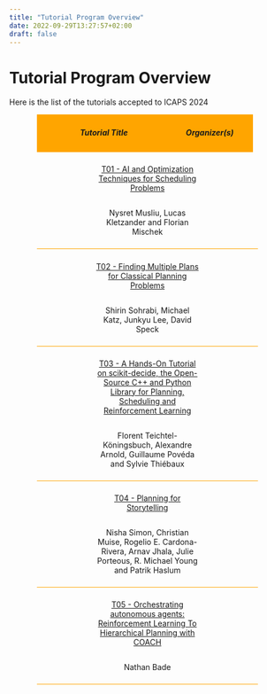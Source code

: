 ```yaml
---
title: "Tutorial Program Overview"
date: 2022-09-29T13:27:57+02:00
draft: false
---
```

# Tutorial Program Overview

Here is the list of the tutorials accepted to ICAPS 2024



<div style="width: 80%; margin: 2%; margin-left: 10%;">

 <div style="width: 95%; padding: 1%; background-color: orange; text-align:center; vertical-align: middle;">
 	<div style="display:inline-block; width: 60%; vertical-align: middle;">
 		<h5>Tutorial Title</h5>
 	</div>
 	<div style="display:inline-block; width: 38%; vertical-align: middle;">
 		<h5>Organizer(s)</h5>
 	</div>
 </div>
 
  <div style="width: 95%; padding: 2%; text-align: center; vertical-align: middle; border-bottom: 1px solid orange">
 	<div style="display:inline-block; width: 50%;">
 		<p><a href="/program/tutorials/2024_t01_aiopt_scheduling" target="_blank">T01 - AI and Optimization Techniques for Scheduling Problems</a></p>
 	</div>
 	<div style="display:inline-block; width: 49%;">
 		<p>Nysret Musliu, Lucas Kletzander and Florian Mischek</p>
 	</div>
 </div>
 
 <div style="width: 95%; padding: 2%; text-align:center; vertical-align:middle; border-bottom: 1px solid orange">
 	<div style="display:inline-block; width: 50%;">
 		<p><a href="/program/tutorials/2024_T02_finding_multiple_plans" target="_blank">T02 - Finding Multiple Plans for Classical Planning Problems</a></p>
 	</div>
 	<div style="display:inline-block; width: 49%;">
 		<p>Shirin Sohrabi, Michael Katz, Junkyu Lee, David Speck</p>
 	</div>
 </div>
 
 <div style="width: 95%; padding: 2%; text-align:center; vertical-align:middle; border-bottom: 1px solid orange">
 	<div style="display:inline-block; width: 50%;">
 		<p><a href="/program/tutorials/2024_t03_scikit_decide" target="_blank">T03 - A Hands-On Tutorial on scikit-decide, the Open-Source C++ and Python Library for
Planning, Scheduling and Reinforcement Learning</a></p>
 	</div>
 	<div style="display:inline-block; width: 49%;">
 		<p>Florent Teichtel-K&#246;ningsbuch, Alexandre Arnold, Guillaume Pov&#233;da and Sylvie Thi&#233;baux</p>
 	</div>
 </div>
 
 <div style="width: 95%; padding: 2%; text-align:center; vertical-align:middle; border-bottom: 1px solid orange">
 	<div style="display:inline-block; width: 50%;">
 		<p><a href="/program/tutorials/2024_t04_storytelling" target="_blank">T04 - Planning for Storytelling</a></p>
 	</div>
 	<div style="display:inline-block; width: 49%;">
 		<p>Nisha Simon, Christian Muise, Rogelio E. Cardona-Rivera, Arnav Jhala, Julie Porteous, R. Michael Young and Patrik Haslum</p>
 	</div>
 </div>
 
 <div style="width: 95%; padding: 2%; text-align:center; vertical-align:middle; border-bottom: 1px solid orange">
 	<div style="display:inline-block; width: 50%;">
 		<p><a href="/program/tutorials/2024_t05_rl_coach" target="_blank">T05 - Orchestrating autonomous agents: Reinforcement Learning
To Hierarchical Planning with COACH</a></p>
 	</div>
 	<div style="display:inline-block; width: 49%;">
 		<p>Nathan Bade</p>
 	</div>
 </div>

</div>



